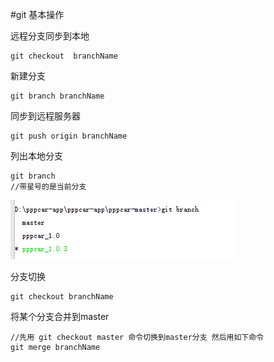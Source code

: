 #git 基本操作

远程分支同步到本地
```git
git checkout  branchName
```

新建分支
```git
git branch branchName
```

同步到远程服务器
```git
git push origin branchName
```

列出本地分支
```git
git branch 
//带星号的是当前分支
```
![](images/git/show_branch_list.png)

分支切换
```git
git checkout branchName
```

将某个分支合并到master
```git 
//先用 git checkout master 命令切换到master分支 然后用如下命令
git merge branchName

```